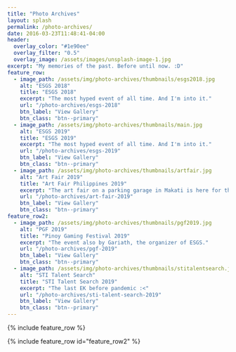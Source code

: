 ```yaml
---
title: "Photo Archives"
layout: splash
permalink: /photo-archives/
date: 2016-03-23T11:48:41-04:00
header:
  overlay_color: "#1e90ee"
  overlay_filter: "0.5"
  overlay_image: /assets/images/unsplash-image-1.jpg
excerpt: "My memories of the past. Before until now. :D"
feature_row:
  - image_path: /assets/img/photo-archives/thumbnails/esgs2018.jpg
    alt: "ESGS 2018"
    title: "ESGS 2018"
    excerpt: "The most hyped event of all time. And I'm into it."
    url: "/photo-archives/esgs-2018"
    btn_label: "View Gallery"
    btn_class: "btn--primary"
  - image_path: /assets/img/photo-archives/thumbnails/main.jpg
    alt: "ESGS 2019"
    title: "ESGS 2019"
    excerpt: "The most hyped event of all time. And I'm into it."
    url: "/photo-archives/esgs-2019"
    btn_label: "View Gallery"
    btn_class: "btn--primary"
  - image_path: /assets/img/photo-archives/thumbnails/artfair.jpg
    alt: "Art Fair 2019"
    title: "Art Fair Philippines 2019"
    excerpt: "The art fair on a parking garage in Makati is here for the 2019th edition!"
    url: "/photo-archives/art-fair-2019"
    btn_label: "View Gallery"
    btn_class: "btn--primary"
feature_row2:
  - image_path: /assets/img/photo-archives/thumbnails/pgf2019.jpg
    alt: "PGF 2019"
    title: "Pinoy Gaming Festival 2019"
    excerpt: "The event also by Gariath, the organizer of ESGS."
    url: "/photo-archives/pgf-2019"
    btn_label: "View Gallery"
    btn_class: "btn--primary"
  - image_path: /assets/img/photo-archives/thumbnails/stitalentsearch.jpg
    alt: "STI Talent Search"
    title: "STI Talent Search 2019"
    excerpt: "The last EK before pandemic :<"
    url: "/photo-archives/sti-talent-search-2019"
    btn_label: "View Gallery"
    btn_class: "btn--primary"
---
```


{% include feature_row %}

{% include feature_row id="feature_row2" %}
